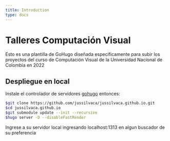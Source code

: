 ```yaml
---
title: Introduction
type: docs
---
```


# Talleres Computación Visual

Esto es una plantilla de GoHugo diseñada especificamente para subir los proyectos del curso de Computación Visual de la Universidad Nacional de Colombia en 2022

## Despliegue en local

Instale el controlador de servidores [gohugo](https://gohugo.io/) entonces:

```sh
$git clone https://github.com/jussilvaca/jussilvaca.github.io.git
$cd jussilvaca.github.io
$git submodule update --init --recursive
$hugo server -D --disableFastRender
```

Ingrese a su servidor local ingresando localhost:1313 en algun buscador de su preferencia